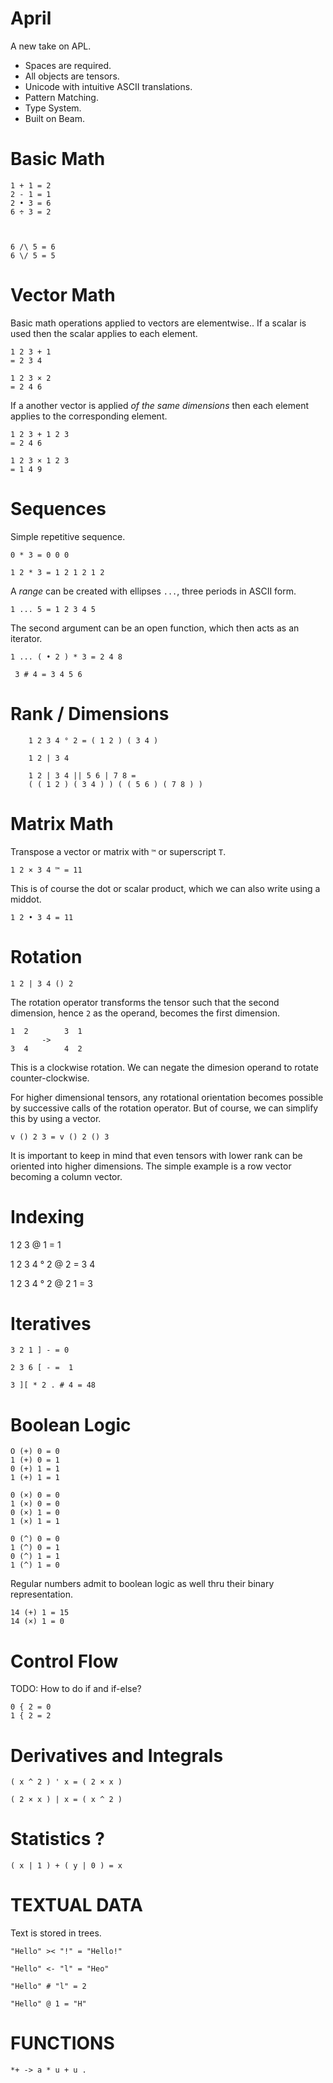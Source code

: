 # April

A new take on APL.

* Spaces are required.
* All objects are tensors.
* Unicode with intuitive ASCII translations.
* Pattern Matching.
* Type System.
* Built on Beam.

# Basic Math

```apl
1 + 1 = 2
2 - 1 = 1
2 • 3 = 6
6 ÷ 3 = 2



6 /\ 5 = 6
6 \/ 5 = 5
```

# Vector Math

Basic math operations applied to vectors are elementwise..
If a scalar is used then the scalar applies to each element.

```apl
1 2 3 + 1
= 2 3 4 

1 2 3 × 2 
= 2 4 6
```

If a another vector is applied *of the same dimensions*
then each element applies to the corresponding element.

```apl
1 2 3 + 1 2 3
= 2 4 6

1 2 3 × 1 2 3
= 1 4 9
```

# Sequences

Simple repetitive sequence.

```apl
0 * 3 = 0 0 0

1 2 * 3 = 1 2 1 2 1 2
```

A *range* can be created with ellipses `...`, three periods in ASCII form.

```
1 ... 5 = 1 2 3 4 5
```

The second argument can be an open function, which then acts as an iterator.

 ```apl
1 ... ( • 2 ) * 3 = 2 4 8
```

```apl
 3 # 4 = 3 4 5 6
```

# Rank / Dimensions

```apl
    1 2 3 4 ° 2 = ( 1 2 ) ( 3 4 )

    1 2 | 3 4 

    1 2 | 3 4 || 5 6 | 7 8 =
    ( ( 1 2 ) ( 3 4 ) ) ( ( 5 6 ) ( 7 8 ) )
```

# Matrix Math

Transpose a vector or matrix with `™` or superscript `T`.

    1 2 × 3 4 ™ = 11

This is of course the dot or scalar product, which we can also write using a middot.

    1 2 • 3 4 = 11

# Rotation

```apl
1 2 | 3 4 () 2 
```

The rotation operator transforms the tensor such
that the second dimension, hence `2` as the operand,
becomes the first dimension.

```
1  2        3  1
       ->
3  4        4  2
```

This is a clockwise rotation. We can negate the
dimesion operand to rotate counter-clockwise.

For higher dimensional tensors, any rotational
orientation becomes possible by successive calls
of the rotation operator. But of course, we can 
simplify this by using a vector.

```apl
v () 2 3 = v () 2 () 3
```

It is important to keep in mind that even tensors
with lower rank can be oriented into higher dimensions.
The simple example is a row vector becoming a column
vector.


# Indexing

1 2 3 @ 1 = 1

1 2 3 4 ° 2 @ 2 = 3 4

1 2 3 4 ° 2 @ 2 1 = 3

# Iteratives

    3 2 1 ] - = 0

    2 3 6 [ - =  1

    3 ][ * 2 . # 4 = 48

# Boolean Logic

    O (+) 0 = 0
    1 (+) 0 = 1
    0 (+) 1 = 1
    1 (+) 1 = 1

    0 (×) 0 = 0
    1 (×) 0 = 0
    0 (×) 1 = 0
    1 (×) 1 = 1

    0 (^) 0 = 0
    1 (^) 0 = 1
    0 (^) 1 = 1
    1 (^) 1 = 0

Regular numbers admit to boolean logic as well thru their binary representation.

    14 (+) 1 = 15
    14 (×) 1 = 0

# Control Flow

TODO: How to do if and if-else?

    0 { 2 = 0
    1 { 2 = 2

# Derivatives and Integrals

    ( x ^ 2 ) ' x = ( 2 × x )

    ( 2 × x ) | x = ( x ^ 2 )

# Statistics ?

    ( x | 1 ) + ( y | 0 ) = x


# TEXTUAL DATA

Text is stored in trees.

    "Hello" >< "!" = "Hello!"

    "Hello" <- "l" = "Heo"

    "Hello" # "l" = 2

    "Hello" @ 1 = "H"

    
# FUNCTIONS

    *+ -> a * u + u .

